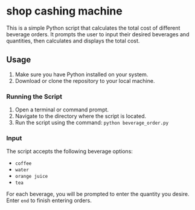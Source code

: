 # shop cashing machine

This is a simple Python script that calculates the total cost of different beverage orders. It prompts the user to input their desired beverages and quantities, then calculates and displays the total cost.

## Usage

1. Make sure you have Python installed on your system.
2. Download or clone the repository to your local machine.

### Running the Script

1. Open a terminal or command prompt.
2. Navigate to the directory where the script is located.
3. Run the script using the command: `python beverage_order.py`

### Input

The script accepts the following beverage options:

- `coffee`
- `water`
- `orange juice`
- `tea`

For each beverage, you will be prompted to enter the quantity you desire. Enter `end` to finish entering orders.